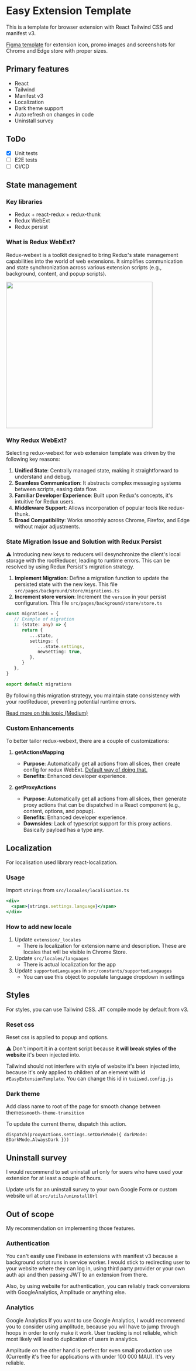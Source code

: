 # Easy Extension Template

This is a template for browser extension with React Tailwind CSS and manifest v3.

[Figma template](https://www.figma.com/file/oGLtIgfsafbHWXM8V7lXbM/Easy-Extension-Template?type=design&node-id=0%3A1&mode=design&t=1mbXNqNGS6YB2hAP-1)
for extension icon, promo images and screenshots for Chrome and Edge store with proper sizes.

## Primary features

- React
- Tailwind
- Manifest v3
- Localization
- Dark theme support
- Auto refresh on changes in code
- Uninstall survey

## ToDo

- [x] Unit tests
- [ ] E2E tests
- [ ] CI/CD

## State management

### Key libraries

- Redux + react-redux + redux-thunk
- Redux WebExt
- Redux persist

### What is Redux WebExt?

Redux-webext is a toolkit designed to bring Redux's state management capabilities into the world of web extensions.
It simplifies communication and state synchronization across various extension scripts (e.g., background, content, and
popup scripts).

<img src="https://cloud.githubusercontent.com/assets/1555792/19413725/21031a42-9336-11e6-85ce-d5dc63104936.png" width="400">

### Why Redux WebExt?

Selecting redux-webext for web extension template was driven by the following key reasons:

1. **Unified State**: Centrally managed state, making it straightforward to understand and debug.
2. **Seamless Communication**: It abstracts complex messaging systems between scripts, easing data flow.
3. **Familiar Developer Experience**: Built upon Redux's concepts, it's intuitive for Redux users.
4. **Middleware Support**: Allows incorporation of popular tools like redux-thunk.
5. **Broad Compatibility**: Works smoothly across Chrome, Firefox, and Edge without major adjustments.

### State Migration Issue and Solution with Redux Persist

⚠️ Introducing new keys to reducers will desynchronize the client's local storage with the rootReducer, leading to
runtime
errors.
This can be resolved by using Redux Persist's migration strategy.

1. **Implement Migration**:
   Define a migration function to update the persisted state with the new keys. This
   file `src/pages/background/store/migrations.ts`
2. **Increment store version**:
   Increment the `version` in your persist configuration. This file `src/pages/background/store/store.ts`

```typescript
const migrations = {
   // Example of migration
   1: (state: any) => {
      return {
         ...state,
         settings: {
            ...state.settings,
            newSetting: true,
         },
      }
   },
}

export default migrations
```

By following this migration strategy, you maintain state consistency with your rootReducer, preventing potential runtime
errors.

[Read more on this topic (Medium)](https://medium.com/free-code-camp/how-to-use-redux-persist-when-migrating-your-states-a5dee16b5ead)

### Custom Enhancements

To better tailor redux-webext, there are a couple of customizations:

1. **getActionsMapping**
   - **Purpose**: Automatically get all actions from all slices, then create config for redux
     WebExt. [Default way of doing that.](https://www.npmjs.com/package/redux-webext#:~:text=INCREMENT_UI_COUNTER%3A%C2%A0incrementUICounter%2C)
   - **Benefits**: Enhanced developer experience.

2. **getProxyActions**
   - **Purpose**: Automatically get all actions from all slices, then generate proxy actions that can be dispatched in
     a
     React component (e.g., content, options, and
     popup).
   - **Benefits**: Enhanced developer experience.
   - **Downsides**: Lack of typescript support for this proxy actions. Basically payload has a type any.

## Localization

For localisation used library react-localization.

### Usage

Import `strings` from `src/locaales/localisation.ts`

```jsx
<div>
  <span>{strings.settings.language}</span>
</div>
```

### How to add new locale

1. Update `extension/_locales`
   - There is localization for extension name and description. These are locales that will be visible in Chrome Store.
2. Update `src/locales/languages`
   - There is actual localization for the app
3. Update `supportedLanguages` in `src/constants/supportedLangauges`
   - You can use this object to populate language dropdown in settings

## Styles

For styles, you can use Tailwind CSS. JIT compile mode by default from v3.

### Reset css

Reset css is applied to popup and options.

⚠️ Don't import it in a content script because **it will break styles of the website** it's been injected into.

Tailwind should not interfere with style of website it's been injected into, because it's only applied to children of an
element with id `#EasyExtensionTemplate`. You can change this id in `taiiwnd.config.js`

### Dark theme

Add class name to root of the page for smooth change between themes`smooth-theme-transition`

To update the current theme, dispatch this action.

`dispatch(proxyActions.settings.setDarkMode({ darkMode: EDarkMode.AlwaysDark }))`

## Uninstall survey

I would recommend to set uninstall url only for suers who have used your extension for at least a couple of hours.

Update urls for an uninstall survey to your own Google Form or custom website url at `src/utils/uninstallUrl`

## Out of scope

My recommendation on implementing those features.

### Authentication

You can't easily use Firebase in extensions with manifest v3 because a background script runs in service worker.
I would stick to redirecting user to your website where they can log in,
using third party provider or your own auth api and then passing JWT to an extension from there.

Also, by using website for authentication,
you can reliably track conversions with GoogleAnalytics, Amplitude or anything else.

### Analytics

Google Analytics
If you want to use Google Analytics, I would recommend you to consider using amplitude,
because you will have to jump through hoops in order to only make it work.
User tracking is not reliable, which most likely will lead to duplication of users in analytics.

Amplitude on the other hand is perfect for even small production use
(Currently it's free for applications with under 100 000 MAU).
It's very reliable.